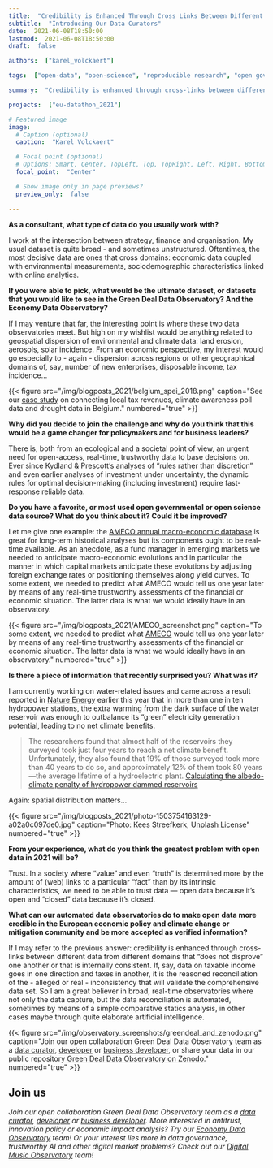 ```yaml
---
title:  "Credibility is Enhanced Through Cross Links Between Different Data from Different Domains"
subtitle:  "Introducing Our Data Curators"
date:  2021-06-08T18:50:00
lastmod:  2021-06-08T18:50:00
draft:  false

authors:  ["karel_volckaert"]

tags:  ["open-data", "open-science", "reproducible research", "open government"]

summary:  "Credibility is enhanced through cross-links between different data from different domains that “does not disprove” one another or that is internally consistent. If, say, data on taxable income goes in one direction and taxes in another, it is the reasoned reconciliation of the - alleged or real - inconsistency that will validate the comprehensive data set. So I am a great believer in broad, real-time observatories where not only the data capture, but the data reconciliation is automated, sometimes by means of a simple comparative statics analysis, in other cases maybe through quite elaborate artificial intelligence."

projects:  ["eu-datathon_2021"]

# Featured image
image:
  # Caption (optional)
  caption:  "Karel Volckaert"

  # Focal point (optional)
  # Options: Smart, Center, TopLeft, Top, TopRight, Left, Right, BottomLeft, Bottom, BottomRight
  focal_point:  "Center"

  # Show image only in page previews?
  preview_only:  false

---
```


**As a consultant, what type of data do you usually work with?**

I work at the intersection between strategy, finance and organisation. My usual dataset is quite broad - and sometimes unstructured. Oftentimes, the most decisive data are ones that cross domains: economic data coupled with environmental measurements, sociodemographic characteristics linked with online analytics.

**If you were able to pick, what would be the ultimate dataset, or datasets that you would like to see in the Green Deal Data Observatory? And the Economy Data Observatory?**

If I may venture that far, the interesting point is where these two data observatories meet. But high on my wishlist would be anything related to geospatial dispersion of environmental and climate data: land erosion, aerosols, solar incidence. From an economic perspective, my interest would go especially to - again - dispersion across regions or other geographical domains of, say, number of new enterprises, disposable income, tax incidence...


{{< figure src="/img/blogposts_2021/belgium_spei_2018.png" caption="See our [case study](https://greendeal.dataobservatory.eu/post/2021-04-23-belgium-flood-insurance/) on connecting local tax revenues, climate awareness poll data and drought data in Belgium." numbered="true" >}}

**Why did you decide to join the challenge and why do you think that this would be a game changer for policymakers and for business leaders?**

There is, both from an ecological and a societal point of view, an urgent need for open-access, real-time, trustworthy data to base decisions on. Ever since Kydland & Prescott’s analyses of “rules rather than discretion” and even earlier analyses of investment under uncertainty, the dynamic rules for optimal decision-making (including investment) require fast-response reliable data.

**Do you have a favorite, or most used open governmental or open science data source? What do you think about it?  Could it be improved?**

Let me give one example: the [AMECO annual macro-economic database](https://ec.europa.eu/info/business-economy-euro/indicators-statistics/economic-databases/macro-economic-database-ameco/ameco-database_en) is great for long-term historical analyses but its components ought to be real-time available. As an anecdote, as a fund manager in emerging markets we needed to anticipate macro-economic evolutions and in particular the manner in which capital markets anticipate these evolutions by adjusting foreign exchange rates or positioning themselves along yield curves. To some extent, we needed to predict what AMECO would tell us one year later by means of any real-time trustworthy assessments of the financial or economic situation. The latter data is what we would ideally have in an observatory.

{{< figure src="/img/blogposts_2021/AMECO_screenshot.png" caption="To some extent, we needed to predict what [AMECO](https://ec.europa.eu/info/business-economy-euro/indicators-statistics/economic-databases/macro-economic-database-ameco/ameco-database_en) would tell us one year later by means of any real-time trustworthy assessments of the financial or economic situation. The latter data is what we would ideally have in an observatory." numbered="true" >}}

**Is there a piece of information that recently surprised you? What was it?**

I am currently working on water-related issues and came across a result reported in [Nature Energy](https://www.nature.com/articles/s41560-021-00784-y) earlier this year that in more than one in ten hydropower stations, the extra warming from the dark surface of the water reservoir was enough to outbalance its “green” electricity generation potential, leading to no net climate benefits. 

>The researchers found that almost half of the reservoirs they surveyed took just four years to reach a net climate benefit. Unfortunately, they also found that 19% of those surveyed took more than 40 years to do so, and approximately 12% of them took 80 years—the average lifetime of a hydroelectric plant. [Calculating the albedo-climate penalty of hydropower dammed reservoirs](https://techxplore.com/news/2021-03-albedo-climate-penalty-hydropower-reservoirs.html)

Again: spatial distribution matters...

{{< figure src="/img/blogposts_2021/photo-1503754163129-a02a0c097de0.jpg" caption="Photo: Kees Streefkerk, [Unplash License](https://unsplash.com/license)" numbered="true" >}}

**From your experience, what do you think the greatest problem with open data in 2021 will be?**

Trust. In a society where “value” and even “truth” is determined more by the amount of (web) links to a particular “fact” than by its intrinsic characteristics, we need to be able to trust data — open data because it’s open and “closed” data because it’s closed.

**What can our automated data observatories do to make open data more credible in the European economic policy and climate change or mitigation community and be more accepted as verified information?**

If I may refer to the previous answer: credibility is enhanced through cross-links between different data from different domains that “does not disprove” one another or that is internally consistent. If, say, data on taxable income goes in one direction and taxes in another, it is the reasoned reconciliation of the - alleged or real - inconsistency that will validate the comprehensive data set. So I am a great believer in broad, real-time observatories where not only the data capture, but the data reconciliation is automated, sometimes by means of a simple comparative statics analysis, in other cases maybe through quite elaborate artificial intelligence.

{{< figure src="/img/observatory_screenshots/greendeal_and_zenodo.png" caption="Join our open collaboration Green Deal Data Observatory team as a [data curator](/authors/curator), [developer](/authors/developer) or [business developer](/authors/team), or share your data in our public repository [Green Deal Data Observatory on Zenodo](https://zenodo.org/communities/greendeal_observatory/)." numbered="true" >}}

## Join us

*Join our open collaboration Green Deal Data Observatory team as a [data curator](/authors/curator), [developer](/authors/developer) or [business developer](/authors/team). More interested in antitrust, innovation policy or economic impact analysis? Try our [Economy Data Observatory](https://economy.dataobservatory.eu/#contributors) team! Or your interest lies more in data governance, trustworthy AI and other digital market problems? Check out our [Digital Music Observatory](https://music.dataobservatory.eu/#contributors) team!*
